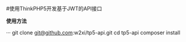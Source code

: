 #使用ThinkPHP5开发基于JWT的API接口

**使用方法**  

···
git clone git@github.com:w2xi/tp5-api.git
cd tp5-api
composer install
```
